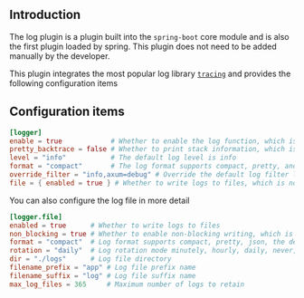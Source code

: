 ## Introduction

The log plugin is a plugin built into the `spring-boot` core module and is also the first plugin loaded by spring. This plugin does not need to be added manually by the developer.

This plugin integrates the most popular log library [`tracing`](https://tracing.rs/) and provides the following configuration items

## Configuration items

```toml
[logger]
enable = true            # Whether to enable the log function, which is enabled by default
pretty_backtrace = false # Whether to print stack information, which is disabled by default. It is recommended to enable it only during application development
level = "info"           # The default log level is info
format = "compact"       # The log format supports compact, pretty, and json, and the default is compact
override_filter = "info,axum=debug" # Override the default log filter level, and specify the log level for the crate library
file = { enabled = true } # Whether to write logs to files, which is not enabled by default
```

You can also configure the log file in more detail
```toml
[logger.file]
enabled = true      # Whether to write logs to files
non_blocking = true # Whether to enable non-blocking writing, which is enabled by default
format = "compact"  # Log format supports compact, pretty, json, the default is compact
rotation = "daily"  # Log rotation mode minutely, hourly, daily, never, the default is daily rotation
dir = "./logs"      # Log file directory
filename_prefix = "app" # Log file prefix name
filename_suffix = "log" # Log file suffix name
max_log_files = 365     # Maximum number of logs to retain
```